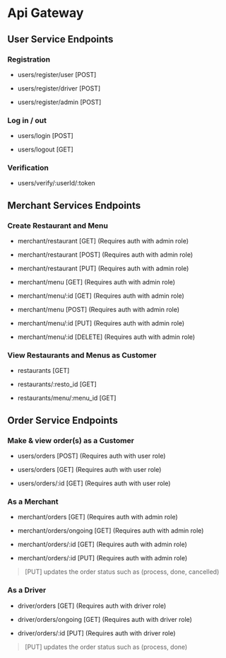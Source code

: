 # Api Gateway

## User Service Endpoints

### Registration

- users/register/user [POST]

- users/register/driver [POST]

- users/register/admin [POST]

### Log in / out

- users/login [POST]

- users/logout [GET]

### Verification

- users/verify/:userId/:token

## Merchant Services Endpoints

### Create Restaurant and Menu

- merchant/restaurant [GET] (Requires auth with admin role)

- merchant/restaurant [POST] (Requires auth with admin role)

- merchant/restaurant [PUT] (Requires auth with admin role)

- merchant/menu [GET] (Requires auth with admin role)

- merchant/menu/:id [GET] (Requires auth with admin role)

- merchant/menu [POST] (Requires auth with admin role)

- merchant/menu/:id [PUT] (Requires auth with admin role)

- merchant/menu/:id [DELETE] (Requires auth with admin role)

### View Restaurants and Menus as Customer

- restaurants [GET] 

- restaurants/:resto_id [GET] 

- restaurants/menu/:menu_id [GET]

## Order Service Endpoints

### Make & view order(s) as a Customer

- users/orders [POST] (Requires auth with user role)

- users/orders [GET] (Requires auth with user role)

- users/orders/:id [GET] (Requires auth with user role)

### As a Merchant

- merchant/orders [GET] (Requires auth with admin role)

- merchant/orders/ongoing [GET] (Requires auth with admin role)

- merchant/orders/:id [GET] (Requires auth with admin role)

- merchant/orders/:id [PUT] (Requires auth with admin role)

> [PUT] updates the order status such as (process, done, cancelled)

### As a Driver

- driver/orders [GET] (Requires auth with driver role)

- driver/orders/ongoing [GET] (Requires auth with driver role)

- driver/orders/:id [PUT] (Requires auth with driver role)

> [PUT] updates the order status such as (process, done)